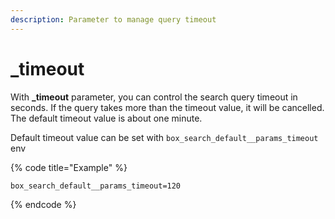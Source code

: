 ```yaml
---
description: Parameter to manage query timeout
---
```


# \_timeout

With **\_timeout** parameter, you can control the search query timeout in seconds. If the query takes more than the timeout value, it will be cancelled. The default timeout value is about one minute.

Default timeout value can be set with `box_search_default__params_timeout` env

{% code title="Example" %}
```
box_search_default__params_timeout=120
```
{% endcode %}
